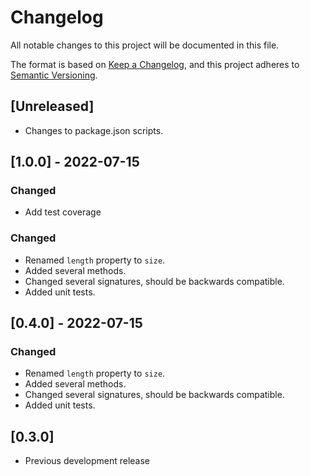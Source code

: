 # Changelog
All notable changes to this project will be documented in this file.

The format is based on [Keep a Changelog](https://keepachangelog.com/en/1.0.0/),
and this project adheres to [Semantic Versioning](https://semver.org/spec/v2.0.0.html).

## [Unreleased]
- Changes to package.json scripts.

## [1.0.0] - 2022-07-15
### Changed
- Add test coverage

### Changed
- Renamed `length` property to `size`.
- Added several methods.
- Changed several signatures, should be backwards compatible.
- Added unit tests.

## [0.4.0] - 2022-07-15
### Changed
- Renamed `length` property to `size`.
- Added several methods.
- Changed several signatures, should be backwards compatible.
- Added unit tests.

## [0.3.0]
- Previous development release